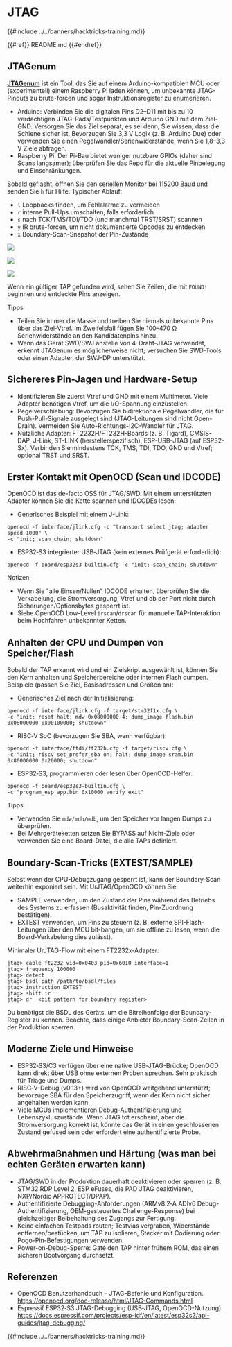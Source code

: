 # JTAG

{{#include ../../banners/hacktricks-training.md}}


{{#ref}}
README.md
{{#endref}}

## JTAGenum

[**JTAGenum**](https://github.com/cyphunk/JTAGenum) ist ein Tool, das Sie auf einem Arduino-kompatiblen MCU oder (experimentell) einem Raspberry Pi laden können, um unbekannte JTAG-Pinouts zu brute-forcen und sogar Instruktionsregister zu enumerieren.

- Arduino: Verbinden Sie die digitalen Pins D2–D11 mit bis zu 10 verdächtigen JTAG-Pads/Testpunkten und Arduino GND mit dem Ziel-GND. Versorgen Sie das Ziel separat, es sei denn, Sie wissen, dass die Schiene sicher ist. Bevorzugen Sie 3,3 V Logik (z. B. Arduino Due) oder verwenden Sie einen Pegelwandler/Serienwiderstände, wenn Sie 1,8–3,3 V Ziele abfragen.
- Raspberry Pi: Der Pi-Bau bietet weniger nutzbare GPIOs (daher sind Scans langsamer); überprüfen Sie das Repo für die aktuelle Pinbelegung und Einschränkungen.

Sobald geflasht, öffnen Sie den seriellen Monitor bei 115200 Baud und senden Sie `h` für Hilfe. Typischer Ablauf:

- `l` Loopbacks finden, um Fehlalarme zu vermeiden
- `r` interne Pull-Ups umschalten, falls erforderlich
- `s` nach TCK/TMS/TDI/TDO (und manchmal TRST/SRST) scannen
- `y` IR brute-forcen, um nicht dokumentierte Opcodes zu entdecken
- `x` Boundary-Scan-Snapshot der Pin-Zustände

![](<../../images/image (939).png>)

![](<../../images/image (578).png>)

![](<../../images/image (774).png>)



Wenn ein gültiger TAP gefunden wird, sehen Sie Zeilen, die mit `FOUND!` beginnen und entdeckte Pins anzeigen.

Tipps
- Teilen Sie immer die Masse und treiben Sie niemals unbekannte Pins über das Ziel-Vtref. Im Zweifelsfall fügen Sie 100–470 Ω Serienwiderstände an den Kandidatenpins hinzu.
- Wenn das Gerät SWD/SWJ anstelle von 4-Draht-JTAG verwendet, erkennt JTAGenum es möglicherweise nicht; versuchen Sie SWD-Tools oder einen Adapter, der SWJ-DP unterstützt.

## Sichereres Pin-Jagen und Hardware-Setup

- Identifizieren Sie zuerst Vtref und GND mit einem Multimeter. Viele Adapter benötigen Vtref, um die I/O-Spannung einzustellen.
- Pegelverschiebung: Bevorzugen Sie bidirektionale Pegelwandler, die für Push-Pull-Signale ausgelegt sind (JTAG-Leitungen sind nicht Open-Drain). Vermeiden Sie Auto-Richtungs-I2C-Wandler für JTAG.
- Nützliche Adapter: FT2232H/FT232H-Boards (z. B. Tigard), CMSIS-DAP, J-Link, ST-LINK (herstellerspezifisch), ESP-USB-JTAG (auf ESP32-Sx). Verbinden Sie mindestens TCK, TMS, TDI, TDO, GND und Vtref; optional TRST und SRST.

## Erster Kontakt mit OpenOCD (Scan und IDCODE)

OpenOCD ist das de-facto OSS für JTAG/SWD. Mit einem unterstützten Adapter können Sie die Kette scannen und IDCODEs lesen:

- Generisches Beispiel mit einem J-Link:
```
openocd -f interface/jlink.cfg -c "transport select jtag; adapter speed 1000" \
-c "init; scan_chain; shutdown"
```
- ESP32‑S3 integrierter USB‑JTAG (kein externes Prüfgerät erforderlich):
```
openocd -f board/esp32s3-builtin.cfg -c "init; scan_chain; shutdown"
```
Notizen
- Wenn Sie "alle Einsen/Nullen" IDCODE erhalten, überprüfen Sie die Verkabelung, die Stromversorgung, Vtref und ob der Port nicht durch Sicherungen/Optionsbytes gesperrt ist.
- Siehe OpenOCD Low-Level `irscan`/`drscan` für manuelle TAP-Interaktion beim Hochfahren unbekannter Ketten.

## Anhalten der CPU und Dumpen von Speicher/Flash

Sobald der TAP erkannt wird und ein Zielskript ausgewählt ist, können Sie den Kern anhalten und Speicherbereiche oder internen Flash dumpen. Beispiele (passen Sie Ziel, Basisadressen und Größen an):

- Generisches Ziel nach der Initialisierung:
```
openocd -f interface/jlink.cfg -f target/stm32f1x.cfg \
-c "init; reset halt; mdw 0x08000000 4; dump_image flash.bin 0x08000000 0x00100000; shutdown"
```
- RISC‑V SoC (bevorzugen Sie SBA, wenn verfügbar):
```
openocd -f interface/ftdi/ft232h.cfg -f target/riscv.cfg \
-c "init; riscv set_prefer_sba on; halt; dump_image sram.bin 0x80000000 0x20000; shutdown"
```
- ESP32‑S3, programmieren oder lesen über OpenOCD-Helfer:
```
openocd -f board/esp32s3-builtin.cfg \
-c "program_esp app.bin 0x10000 verify exit"
```
Tipps
- Verwenden Sie `mdw/mdh/mdb`, um den Speicher vor langen Dumps zu überprüfen.
- Bei Mehrgeräteketten setzen Sie BYPASS auf Nicht-Ziele oder verwenden Sie eine Board-Datei, die alle TAPs definiert.

## Boundary-Scan-Tricks (EXTEST/SAMPLE)

Selbst wenn der CPU-Debugzugang gesperrt ist, kann der Boundary-Scan weiterhin exponiert sein. Mit UrJTAG/OpenOCD können Sie:
- SAMPLE verwenden, um den Zustand der Pins während des Betriebs des Systems zu erfassen (Busaktivität finden, Pin-Zuordnung bestätigen).
- EXTEST verwenden, um Pins zu steuern (z. B. externe SPI-Flash-Leitungen über den MCU bit-bangen, um sie offline zu lesen, wenn die Board-Verkabelung dies zulässt).

Minimaler UrJTAG-Flow mit einem FT2232x-Adapter:
```
jtag> cable ft2232 vid=0x0403 pid=0x6010 interface=1
jtag> frequency 100000
jtag> detect
jtag> bsdl path /path/to/bsdl/files
jtag> instruction EXTEST
jtag> shift ir
jtag> dr  <bit pattern for boundary register>
```
Du benötigst die BSDL des Geräts, um die Bitreihenfolge der Boundary-Register zu kennen. Beachte, dass einige Anbieter Boundary-Scan-Zellen in der Produktion sperren.

## Moderne Ziele und Hinweise

- ESP32‑S3/C3 verfügen über eine native USB‑JTAG-Brücke; OpenOCD kann direkt über USB ohne externen Proben sprechen. Sehr praktisch für Triage und Dumps.
- RISC‑V-Debug (v0.13+) wird von OpenOCD weitgehend unterstützt; bevorzuge SBA für den Speicherzugriff, wenn der Kern nicht sicher angehalten werden kann.
- Viele MCUs implementieren Debug-Authentifizierung und Lebenszykluszustände. Wenn JTAG tot erscheint, aber die Stromversorgung korrekt ist, könnte das Gerät in einen geschlossenen Zustand gefused sein oder erfordert eine authentifizierte Probe.

## Abwehrmaßnahmen und Härtung (was man bei echten Geräten erwarten kann)

- JTAG/SWD in der Produktion dauerhaft deaktivieren oder sperren (z. B. STM32 RDP Level 2, ESP eFuses, die PAD JTAG deaktivieren, NXP/Nordic APPROTECT/DPAP).
- Authentifizierte Debugging-Anforderungen (ARMv8.2‑A ADIv6 Debug-Authentifizierung, OEM-gesteuertes Challenge-Response) bei gleichzeitiger Beibehaltung des Zugangs zur Fertigung.
- Keine einfachen Testpads routen; Testvias vergraben, Widerstände entfernen/bestücken, um TAP zu isolieren, Stecker mit Codierung oder Pogo-Pin-Befestigungen verwenden.
- Power-on-Debug-Sperre: Gate den TAP hinter frühem ROM, das einen sicheren Bootvorgang durchsetzt.

## Referenzen

- OpenOCD Benutzerhandbuch – JTAG-Befehle und Konfiguration. https://openocd.org/doc-release/html/JTAG-Commands.html
- Espressif ESP32‑S3 JTAG-Debugging (USB‑JTAG, OpenOCD-Nutzung). https://docs.espressif.com/projects/esp-idf/en/latest/esp32s3/api-guides/jtag-debugging/

{{#include ../../banners/hacktricks-training.md}}
